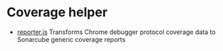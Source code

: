 # Coverage helper

- [reporter.js](reporter.js) Transforms Chrome debugger protocol coverage data to Sonarcube generic coverage reports
